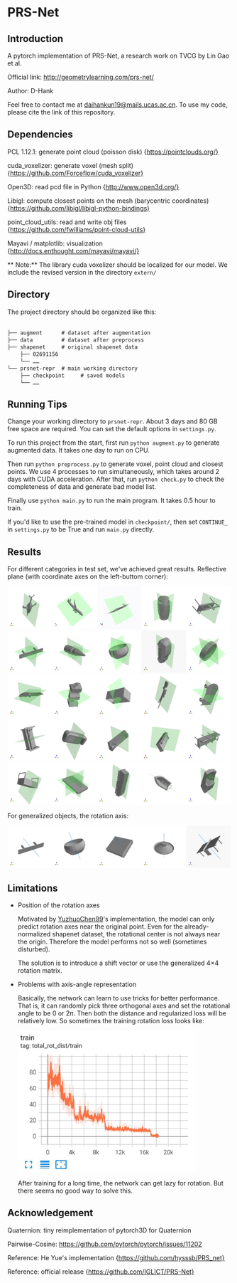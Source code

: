 # PRS-Net

## Introduction
A pytorch implementation of PRS-Net, a research work on TVCG by Lin Gao et al.

Official link: http://geometrylearning.com/prs-net/

Author: D-Hank

Feel free to contact me at [daihankun19@mails.ucas.ac.cn](daihankun19@mails.ucas.ac.cn). To use my code, please cite the link of this repository.

## Dependencies

PCL 1.12.1: generate point cloud (poisson disk) {https://pointclouds.org/}

cuda_voxelizer: generate voxel (mesh split) {https://github.com/Forceflow/cuda_voxelizer}

Open3D: read pcd file in Python {http://www.open3d.org/}

Libigl: compute closest points on the mesh (barycentric coordinates) {https://github.com/libigl/libigl-python-bindings}

point_cloud_utils: read and write obj files {https://github.com/fwilliams/point-cloud-utils}

Mayavi / matplotlib: visualization {http://docs.enthought.com/mayavi/mayavi/}

** Note:** The library cuda voxelizer should be localized for our model. We include the revised version in the directory `extern/`

## Directory

The project directory should be organized like this:
```

├── augment      # dataset after augmentation
├── data         # dataset after preprocess
├── shapenet     # original shapenet data
	├── 02691156
	└── ……
└── prsnet-repr  # main working directory
	├── checkpoint     # saved models
	└── ……
```

## Running Tips

Change your working directory to `prsnet-repr`. About 3 days and 80 GB free space are required. You can set the default options in `settings.py`.

To run this project from the start, first run `python augment.py` to generate augmented data. It takes one day to run on CPU.

Then run `python preprocess.py` to generate voxel, point cloud and closest points. We use 4 processes to run simultaneously, which takes around 2 days with CUDA acceleration. After that, run `python check.py` to check the completeness of data and generate bad model list.

Finally use `python main.py` to run the main program. It takes 0.5 hour to train.

If you'd like to use the pre-trained model in `checkpoint/`, then set `CONTINUE_` in `settings.py` to be True and run `main.py` directly.

## Results

For different categories in test set, we've achieved great results.
Reflective plane (with coordinate axes on the left-buttom corner):

<img src="teaser/a02691156_829108f586f9d0ac7f5c403400264eea_0.gif" width=20% /><img src="teaser/a02691156_17874281e56ff0fbfca1faa43bb6bc17_0.gif" width=20% /><img src="teaser/a02691156_fb06b00775efdc8e21b85e5214b0d6a7_0.gif" width=20% /><img src="teaser/a02747177_8b071aca0c2cc07c81faebbdea6bd9be_0.gif" width=20% /><img src="teaser/a02828884_133d46d90aa8e1742b76566a81e7d67e_0.gif" width=20% />
<img src="teaser/a02828884_cd052cd64a9f956428baa2ac864e8e40_0.gif" width=20% /><img src="teaser/a02876657_d3ed110edb3b8a4172639f272c5e060d_0.gif" width=20% /><img src="teaser/a02880940_a0ac0c76dbb4b7685430c0f7a585e679_0.gif" width=20% /><img src="teaser/a02958343_4aa7fc4a0c08be8c962283973ea6bbeb_0.gif" width=20% /><img src="teaser/a03046257_5437b68ddffc8f229e5629b793f22d35_0.gif" width=20% />
<img src="teaser/a03624134_a683ed081504a35e4a9a3a0b87d50a92_0.gif" width=20% /><img src="teaser/a03691459_85bbc49aa67149c531baa3c8ee4148cd_0.gif" width=20% /><img src="teaser/a03691459_403649d8cf6b019d5c01f9a624be205a_0.gif" width=20% /><img src="teaser/a04090263_9397161352dec4498bfbe54b5d01550_0.gif" width=20% /><img src="teaser/a04225987_ac2b6924a60a7a87aa4f69d519551495_0.gif" width=20% />
<img src="teaser/a04256520_3bde46b6d6fb84976193d9e76bb15876_0.gif" width=20% /><img src="teaser/a04256520_29bfdc7d14677c6b3d6d3c2fb78160fd_0.gif" width=20% /><img src="teaser/a04256520_79745b6df9447d3419abd93be2967664_0.gif" width=20% /><img src="teaser/a04256520_bdd7a0eb66e8884dad04591c8486ec0_0.gif" width=20% /><img src="teaser/a04256520_c983108db7fcfa3619fb4103277a6b93_0.gif" width=20% />
<img src="teaser/a04379243_290df469e3338a67c3bd24f986301745_0.gif" width=20% /><img src="teaser/a04401088_927b3450c8976f3393078ad6013586e7_0.gif" width=20% /><img src="teaser/a04468005_e5d292b873af06b24c7ef8f59a6ea23a_0.gif" width=20% /><img src="teaser/a04530566_ac5dad64a080899bba2dc6b0ec935a93_0.gif" width=20% /><img src="teaser/a04530566_d271233ccca1e7ee23a3427fc25942e0_0.gif" width=20% />

For generalized objects, the rotation axis:

<img src="teaser/a02828884_cd052cd64a9f956428baa2ac864e8e40_0_r.gif" width=20% /><img src="teaser/a02880940_a0ac0c76dbb4b7685430c0f7a585e679_0_r.gif" width=20% /><img src="teaser/a02933112_73c2405d760e35adf51f77a6d7299806_0_r.gif" width=20% /><img src="teaser/a03691459_23efeac8bd7132ffb96d0ef27244d1aa_0_r.gif" width=20% /><img src="teaser/a04379243_6af7f1e6035abb9570c2e04669f9304e_0_r.gif" width=20% />

## Limitations

- Position of the rotation axes

  Motivated by [YuzhuoChen99](https://github.com/YizhuoChen99/PRS-Net)'s implementation, the model can only predict rotation axes near the original point. Even for the already-normalized shapenet dataset, the rotational center is not always near the origin. Therefore the model performs not so well (sometimes disturbed).

  The solution is to introduce a shift vector or use the generalized 4×4 rotation matrix.

- Problems with axis-angle representation

  Basically, the network can learn to use tricks for better performance. That is, it can randomly pick three orthogonal axes and set the rotational angle to be 0 or 2π. Then both the distance and regularized loss will be relatively low. So sometimes the training rotation loss looks like:

  <img src="teaser/rotloss.jpg" width=400px />

  After training for a long time, the network can get lazy for rotation. But there seems no good way to solve this.

## Acknowledgement

Quaternion: tiny reimplementation of pytorch3D for Quaternion

Pairwise-Cosine: https://github.com/pytorch/pytorch/issues/11202

Reference: He Yue's implementation {https://github.com/hysssb/PRS_net}

Reference: official release {https://github.com/IGLICT/PRS-Net}
